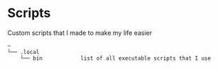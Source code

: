 # Scripts

Custom scripts that I made to make my life easier

```custom
~
└── .local
    └── bin            list of all executable scripts that I use
```
